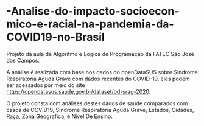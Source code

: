# -Analise-do-impacto-socioecon-mico-e-racial-na-pandemia-da-COVID19-no-Brasil
Projeto da aula de Algoritmo e Logica de Programação da FATEC São José dos Campos.


A análise é realizada com base nos dados do openDataSUS sobre Síndrome Respiratória Aguda Grave com dados recentes do COVID-19,
eles podem ser acessados por meio do site https://opendatasus.saude.gov.br/dataset/bd-srag-2020.

O projeto consta com análises destes dados de saúde comparados com casos de COVID19, Síndrome Respiratória Aguda Grave, Estados, Cidades, 
Raça, Zona Geografica, e Nivel De Ensino.

